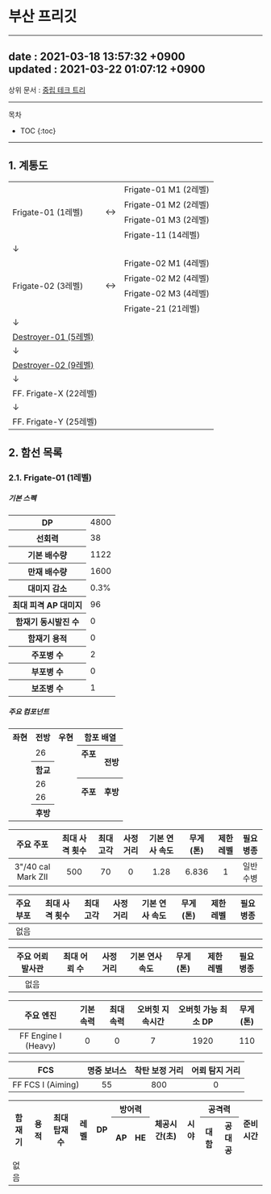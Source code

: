 # 부산 프리깃

---
date : 2021-03-18 13:57:32 +0900\
updated : 2021-03-22 01:07:12 +0900
---

상위 문서 : [중립 테크 트리](neutraltree)

***

목차
* TOC
{:toc}

***

## 1. 계통도

<table class="busantree">
	<tr>
		<td rowspan="4">Frigate-01 (1레벨)</td>
		<td rowspan="4">↔</td>
		<td>Frigate-01 M1 (2레벨)</td>
	</tr>
	<tr>
		<td>Frigate-01 M2 (2레벨)</td>
	</tr>
	<tr>
		<td>Frigate-01 M3 (2레벨)</td>
	</tr>
	<tr>
		<td>Frigate-11 (14레벨)</td>
	</tr>
	<tr>
		<td>↓</td>
		<td></td>
		<td></td>
	</tr>
	<tr>
		<td rowspan="4">Frigate-02 (3레벨)</td>
		<td rowspan="4">↔</td>
		<td>Frigate-02 M1 (4레벨)</td>
	</tr>
	<tr>
		<td>Frigate-02 M2 (4레벨)</td>
	</tr>
	<tr>
		<td>Frigate-02 M3 (4레벨)</td>
	</tr>
	<tr>
		<td>Frigate-21 (21레벨)</td>
	</tr>
	<tr>
		<td>↓</td>
		<td></td>
		<td></td>
	</tr>
	<tr>
		<td><a href="https://get-raved.github.io/wiki/docs/busan0001">Destroyer-01 (5레벨)</a></td>
		<td></td>
		<td></td>
	</tr>
	<tr>
		<td>↓</td>
		<td></td>
		<td></td>
	</tr>
	<tr>
		<td><a href="https://get-raved.github.io/wiki/docs/busan0001">Destroyer-02 (9레벨)</a></td>
		<td></td>
		<td></td>
	</tr>
	<tr>
		<td>↓</td>
		<td></td>
		<td></td>
	</tr>
	<tr>
		<td>FF. Frigate-X (22레벨)</td>
		<td></td>
		<td></td>
	</tr>
	<tr>
		<td>↓</td>
		<td></td>
		<td></td>
	</tr>
	<tr>
		<td>FF. Frigate-Y (25레벨)</td>
		<td></td>
		<td></td>
	</tr>
</table>

## 2. 함선 목록

### 2.1. Frigate-01 (1레벨)

##### 기본 스펙

<table class="busanspec">
	<tr>
		<th>DP</th>
		<td>4800</td>
	</tr>
	<tr>
		<th>선회력</th>
		<td>38</td>
	</tr>
	<tr>
		<th>기본 배수량</th>
		<td>1122</td>
	</tr>
	<tr>
		<th>만재 배수량</th>
		<td>1600</td>
	</tr>
	<tr>
		<th>대미지 감소</th>
		<td>0.3%</td>
	</tr>
	<tr>
		<th>최대 피격 AP 대미지</th>
		<td>96</td>
	</tr>
	<tr>
		<th>함재기 동시발진 수</th>
		<td>0</td>
	</tr>
	<tr>
		<th>함재기 용적</th>
		<td>0</td>
	</tr>
	<tr>
		<th>주포병 수</th>
		<td>2</td>
	</tr>
	<tr>
		<th>부포병 수</th>
		<td>0</td>
	</tr>
	<tr>
		<th>보조병 수</th>
		<td>1</td>
	</tr>
</table>

##### 주요 컴포넌트

<table class="gunarrange">
	<tr>
		<th>좌현</th>
		<th>전방</th>
		<th>우현</th>
		<th colspan="2">함포 배열</th>
	</tr>
	<tr>
		<td></td>
		<td>26</td>
		<td></td>
		<th rowspan="1">주포</th>
		<th rowspan="2">전방</th>
	</tr>
	<tr>
		<td></td>
		<th rowspan="1">함교</th>
		<td></td>
		<td></td>
	</tr>
	<tr>
		<td></td>
		<td>26</td>
		<td></td>
		<th rowspan="2">주포</th>
		<th rowspan="2">후방</th>
	</tr>
	<tr>
		<td></td>
		<td>26</td>
		<td></td>
	</tr>
	<tr>
		<td></td>
		<th>후방</th>
		<td></td>
		<td></td>
		<td></td>
	</tr>
</table>

**주요 주포**|**최대 사격 횟수**|**최대 고각**|**사정거리**|**기본 연사 속도**|**무게(톤)**|**제한 레벨**|**필요 병종**
:-:|:-:|:-:|:-:|:-:|:-:|:-:|:-:
3"/40 cal Mark ZII|500|70|0|1.28|6.836|1|일반수병

**주요 부포**|**최대 사격 횟수**|**최대 고각**|**사정거리**|**기본 연사 속도**|**무게(톤)**|**제한 레벨**|**필요 병종**
:-:|:-:|:-:|:-:|:-:|:-:|:-:|:-:
없음|||||||

**주요 어뢰 발사관**|**최대 어뢰 수**|**사정거리**|**기본 연사 속도**|**무게(톤)**|**제한 레벨**|**필요 병종**
:-:|:-:|:-:|:-:|:-:|:-:|:-:
없음||||||

**주요 엔진**|**기본 속력**|**최대 속력**|**오버힛 지속시간**|**오버힛 가능 최소 DP**|**무게(톤)**
:-:|:-:|:-:|:-:|:-:|:-:
FF Engine I (Heavy)|0|0|7|1920|110

**FCS**|**명중 보너스**|**착탄 보정 거리**|**어뢰 탐지 거리**
:-:|:-:|:-:|:-:
FF FCS I (Aiming)|55|800|0

<table class="busancomponents">
	<tr>
		<th rowspan="2">함재기</th>
		<th rowspan="2">용적</th>
		<th rowspan="2">최대 탑재 수</th>
		<th rowspan="2">레벨</th>
		<th rowspan="2">DP</th>
		<th colspan="2">방어력</th>
		<th rowspan="2">체공시간(초)</th>
		<th rowspan="2">시야</th>
		<th colspan="2">공격력</th>
		<th rowspan="2">준비 시간</th>
	</tr>
	<tr>
		<th>AP</th>
		<th>HE</th>
		<th>대함</th>
		<th>공대공</th>
	</tr>
	<tr>
		<td>없음</td>
		<td></td>
		<td></td>
		<td></td>
		<td></td>
		<td></td>
		<td></td>
		<td></td>
		<td></td>
		<td></td>
		<td></td>
		<td></td>
	</tr>
</table>

